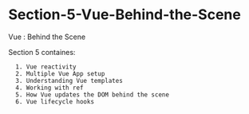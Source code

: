 # Section-5-Vue-Behind-the-Scene
Vue : Behind the Scene

Section 5 containes:

      1. Vue reactivity
      2. Multiple Vue App setup
      3. Understanding Vue templates
      4. Working with ref
      5. How Vue updates the DOM behind the scene
      6. Vue lifecycle hooks 
